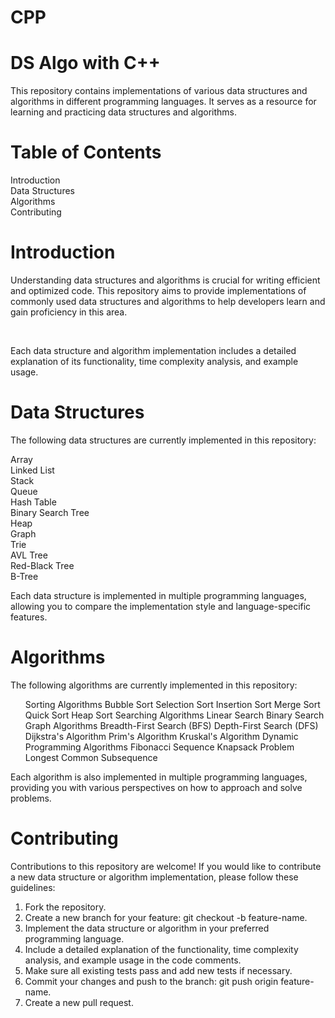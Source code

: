 # CPP
<h1>DS Algo with C++</h1>
<p>This repository contains implementations of various data structures and algorithms in different programming languages. It serves as a resource for learning and practicing data structures and algorithms.</p>

<h1>Table of Contents</h1>
Introduction<br>
Data Structures<br>
Algorithms<br>
Contributing<br>
<h1>Introduction</h1>
<p>Understanding data structures and algorithms is crucial for writing efficient and optimized code. This repository aims to provide implementations of commonly used data structures and algorithms to help developers learn and gain proficiency in this area.</p><br>

<p>Each data structure and algorithm implementation includes a detailed explanation of its functionality, time complexity analysis, and example usage.</p>

<h1>Data Structures</h1>
<p>The following data structures are currently implemented in this repository:</p>

Array<br>
Linked List<br>
Stack<br>
Queue<br>
Hash Table<br>
Binary Search Tree<br>
Heap<br>
Graph<br>
Trie<br>
AVL Tree<br>
Red-Black Tree<br>
B-Tree<br>

<p>Each data structure is implemented in multiple programming languages, allowing you to compare the implementation style and language-specific features.</p>

<h1>Algorithms</h1>
The following algorithms are currently implemented in this repository:

<ul>Sorting Algorithms
Bubble Sort
Selection Sort
Insertion Sort
Merge Sort
Quick Sort
Heap Sort
Searching Algorithms
Linear Search
Binary Search
Graph Algorithms
Breadth-First Search (BFS)
Depth-First Search (DFS)
Dijkstra's Algorithm
Prim's Algorithm
Kruskal's Algorithm
Dynamic Programming Algorithms
Fibonacci Sequence
Knapsack Problem
Longest Common Subsequence </ul>
Each algorithm is also implemented in multiple programming languages, providing you with various perspectives on how to approach and solve problems.

<h1>Contributing</h1>
Contributions to this repository are welcome! If you would like to contribute a new data structure or algorithm implementation, please follow these guidelines:<br>

<ol>
  <li>Fork the repository.</li>
<li>Create a new branch for your feature: git checkout -b feature-name.</li>
  <li>Implement the data structure or algorithm in your preferred programming language.</li>
<li>Include a detailed explanation of the functionality, time complexity analysis, and example usage in the code comments.</li>
<li>Make sure all existing tests pass and add new tests if necessary.</li>
<li>Commit your changes and push to the branch: git push origin feature-name.</li>
<li>Create a new pull request.</li>
 </ol>
